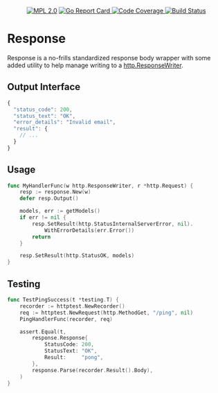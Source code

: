 <p align="center">
  <a href="LICENSE"><img src="https://img.shields.io/badge/License-MPL%202.0-brightgreen.svg" alt="MPL 2.0"></img></a>
  <a href="https://goreportcard.com/report/github.com/BrandonRomano/response">
    <img src="https://goreportcard.com/badge/github.com/BrandonRomano/response" alt="Go Report Card"/>
  </a>
  <a href="https://codecov.io/gh/BrandonRomano/response">
    <img src="https://codecov.io/gh/BrandonRomano/response/branch/master/graph/badge.svg" alt="Code Coverage" />
  </a>
  <a href="https://travis-ci.org/BrandonRomano/response">
    <img src="https://travis-ci.org/BrandonRomano/response.svg?branch=master" alt="Build Status"/>
  </a>
</p>

# Response

Response is a no-frills standardized response body wrapper with some added utility to help manage writing to a [http.ResponseWriter](https://golang.org/pkg/net/http/#ResponseWriter).

## Output Interface

```javascript
{
  "status_code": 200,
  "status_text": "OK",
  "error_details": "Invalid email",
  "result": {
    // ...
  }
}
```

## Usage

```go
func MyHandlerFunc(w http.ResponseWriter, r *http.Request) {
    resp := response.New(w)
    defer resp.Output()

    models, err := getModels()
    if err != nil {
        resp.SetResult(http.StatusInternalServerError, nil).
            WithErrorDetails(err.Error())
        return
    }

    resp.SetResult(http.StatusOK, models)
}
```

## Testing

```go
func TestPingSuccess(t *testing.T) {
    recorder := httptest.NewRecorder()
    req := httptest.NewRequest(http.MethodGet, "/ping", nil)
    PingHandlerFunc(recorder, req)

    assert.Equal(t,
        response.Response{
            StatusCode: 200,
            StatusText: "OK",
            Result:     "pong",
        },
        response.Parse(recorder.Result().Body),
    )
}
```
